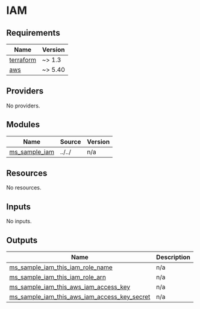 # IAM

<!-- BEGINNING OF PRE-COMMIT-TERRAFORM DOCS HOOK -->
## Requirements

| Name | Version |
|------|---------|
| <a name="requirement_terraform"></a> [terraform](#requirement\_terraform) | ~> 1.3 |
| <a name="requirement_aws"></a> [aws](#requirement\_aws) | ~> 5.40 |

## Providers

No providers.

## Modules

| Name | Source | Version |
|------|--------|---------|
| <a name="module_ms_sample_iam"></a> [ms\_sample\_iam](#module\_ms\_sample\_iam) | ../../ | n/a |

## Resources

No resources.

## Inputs

No inputs.

## Outputs

| Name | Description |
|------|-------------|
| <a name="output_ms_sample_iam_this_iam_role_name"></a> [ms\_sample\_iam\_this\_iam\_role\_name](#output\_ms\_sample\_iam\_this\_iam\_role\_name) | n/a |
| <a name="output_ms_sample_iam_this_iam_role_arn"></a> [ms\_sample\_iam\_this\_iam\_role\_arn](#output\_ms\_sample\_iam\_this\_iam\_role\_arn) | n/a |
| <a name="output_ms_sample_iam_this_aws_iam_access_key"></a> [ms\_sample\_iam\_this\_aws\_iam\_access\_key](#output\_ms\_sample\_iam\_this\_aws\_iam\_access\_key) | n/a |
| <a name="output_ms_sample_iam_this_aws_iam_access_key_secret"></a> [ms\_sample\_iam\_this\_aws\_iam\_access\_key\_secret](#output\_ms\_sample\_iam\_this\_aws\_iam\_access\_key\_secret) | n/a |

<!-- END OF PRE-COMMIT-TERRAFORM DOCS HOOK -->
